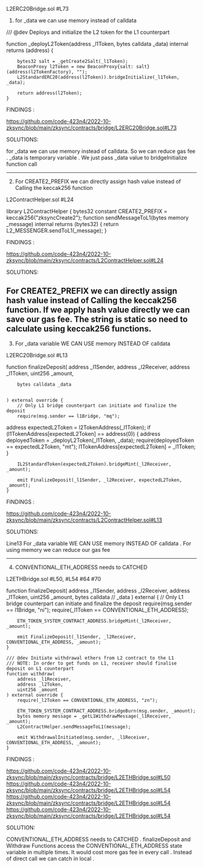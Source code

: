 L2ERC20Bridge.sol #L73   

1)   for _data we can use memory instead of calldata

 /// @dev Deploys and initialize the L2 token for the L1 counterpart

 function _deployL2Token(address _l1Token, bytes calldata _data) internal returns (address) {

        bytes32 salt = _getCreate2Salt(_l1Token);
        BeaconProxy l2Token = new BeaconProxy{salt: salt}(address(l2TokenFactory), "");
        L2StandardERC20(address(l2Token)).bridgeInitialize(_l1Token, _data);

        return address(l2Token);
    }

FINDINGS : 

https://github.com/code-423n4/2022-10-zksync/blob/main/zksync/contracts/bridge/L2ERC20Bridge.sol#L73

SOLUTIONS:

for _data we can use memory instead of calldata. So we can reduce gas fee . _data is temporary variable . We just pass _data value to bridgeInitialize function call 

------------------------------------------------------------------------------------------------------------------------------------------------------------

2. For CREATE2_PREFIX we can directly assign hash value instead of Calling the keccak256 function

L2ContractHelper.sol #L24

library L2ContractHelper {
    bytes32 constant CREATE2_PREFIX = keccak256("zksyncCreate2");
 function sendMessageToL1(bytes memory _message) internal returns (bytes32) {
        return L2_MESSENGER.sendToL1(_message);
    }

FINDINGS :

https://github.com/code-423n4/2022-10-zksync/blob/main/zksync/contracts/L2ContractHelper.sol#L24

SOLUTIONS:

For CREATE2_PREFIX we can directly assign hash value instead of Calling the keccak256 function. If we apply hash value directly we can save our gas fee. The string is static so need to calculate using keccak256 functions. 
----------------------------------------------------------------------------------------------------------------------------
3)   For _data variable  WE CAN USE memory INSTEAD OF calldata

L2ERC20Bridge.sol #L13

function finalizeDeposit(
        address _l1Sender,
        address _l2Receiver,
        address _l1Token,
        uint256 _amount,

        bytes calldata _data


    ) external override {
        // Only L1 bridge counterpart can initiate and finalize the deposit
        require(msg.sender == l1Bridge, "mq");
 address expectedL2Token = l2TokenAddress(_l1Token);
        if (l1TokenAddress[expectedL2Token] == address(0)) {
            address deployedToken = _deployL2Token(_l1Token, _data);
            require(deployedToken == expectedL2Token, "mt");
            l1TokenAddress[expectedL2Token] = _l1Token;
        }

        IL2StandardToken(expectedL2Token).bridgeMint(_l2Receiver, _amount);

        emit FinalizeDeposit(_l1Sender, _l2Receiver, expectedL2Token, _amount);
    }

FINDINGS : 

https://github.com/code-423n4/2022-10-zksync/blob/main/zksync/contracts/L2ContractHelper.sol#L13

SOLUTIONS:

Line13 For _data variable  WE CAN USE memory INSTEAD OF calldata . For using memory we can reduce our gas fee 

-----------------------------------------------------------------------------------------------------------------------------------------------

4)   CONVENTIONAL_ETH_ADDRESS needs to CATCHED

L2ETHBridge.sol #L50, #L54 #64 #70

function finalizeDeposit(
        address _l1Sender,
        address _l2Receiver,
        address _l1Token,
        uint256 _amount,
        bytes calldata // _data
    ) external {
        // Only L1 bridge counterpart can initiate and finalize the deposit
        require(msg.sender == l1Bridge, "ni");
        require(_l1Token == CONVENTIONAL_ETH_ADDRESS);

        ETH_TOKEN_SYSTEM_CONTRACT_ADDRESS.bridgeMint(_l2Receiver, _amount);

        emit FinalizeDeposit(_l1Sender, _l2Receiver, CONVENTIONAL_ETH_ADDRESS, _amount);
    }

    /// @dev Initiate withdrawal ethers from L2 contract to the L1
    /// NOTE: In order to get funds on L1, receiver should finalise deposit on L1 counterpart
    function withdraw(
        address _l1Receiver,
        address _l2Token,
        uint256 _amount
    ) external override {
        require(_l2Token == CONVENTIONAL_ETH_ADDRESS, "zn");

        ETH_TOKEN_SYSTEM_CONTRACT_ADDRESS.bridgeBurn(msg.sender, _amount);
        bytes memory message = _getL1WithdrawMessage(_l1Receiver, _amount);
        L2ContractHelper.sendMessageToL1(message);

        emit WithdrawalInitiated(msg.sender, _l1Receiver, CONVENTIONAL_ETH_ADDRESS, _amount);
    }

FINDINGS : 

https://github.com/code-423n4/2022-10-zksync/blob/main/zksync/contracts/bridge/L2ETHBridge.sol#L50
https://github.com/code-423n4/2022-10-zksync/blob/main/zksync/contracts/bridge/L2ETHBridge.sol#L54
https://github.com/code-423n4/2022-10-zksync/blob/main/zksync/contracts/bridge/L2ETHBridge.sol#L54
https://github.com/code-423n4/2022-10-zksync/blob/main/zksync/contracts/bridge/L2ETHBridge.sol#L54

SOLUTION:

CONVENTIONAL_ETH_ADDRESS needs to CATCHED . finalizeDeposit and Withdraw Functions access the CONVENTIONAL_ETH_ADDRESS state variable in multiple times. It would cost more gas fee in every call  . Instead of direct call we can catch in local .